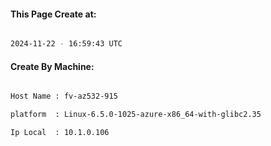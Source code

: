 
   
#### This Page Create at:

```bash

2024-11-22 - 16:59:43 UTC

```

#### Create By Machine:

```bash

Host Name : fv-az532-915

platform  : Linux-6.5.0-1025-azure-x86_64-with-glibc2.35

Ip Local  : 10.1.0.106

```

